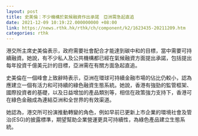 ```yaml
---
layout: post
title: 史美倫：不少機構於氣候融資作出承諾　亞洲需急起直追
date: 2021-12-09 10:19:22.000000000 +08:00
link: https://news.rthk.hk/rthk/ch/component/k2/1623435-20211209.htm
categories: rthk
---
```


港交所主席史美倫表示，政府需要社會配合才能達到碳中和的目標，當中需要可持續融資。她說，有不少私人及公共機構都已經在氣候融資方面提出承諾，包括提出每年投資千億美元計的目標，亞洲需在有關方面急起直追。

史美倫在一個峰會上致辭時表示，亞洲在環球可持續金融市場的佔比仍較小，認為應建立一個有活力和可持續的綠色融資生態系統。她說，香港有強勁的監管框架、國際投資者的基礎，以及日益增加的產品類別等，相信在政策強力支持下，香港可在綠色金融成為連結亞洲和全世界的有效渠道。

她認為，港交所可扮演推動轉變的角色，例如早前已更新上市企業的環境社會及管治(ESG)的披露標準，期望幫助企業營運更具可持續性，為綠色產品建立生態系統。

